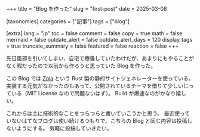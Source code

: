 +++
title = "Blog を作った"
slug = "first-post"
date = 2025-03-08

[taxonomies]
categories = ["記事"]
tags = ["blog"]

[extra]
lang = "jp"
toc = false
comment = false
copy = true
math = false
mermaid = false
outdate_alert = false
outdate_alert_days = 120
display_tags = true
truncate_summary = false
featured = false
reaction = false
+++

先日風邪を引いてしまい、自宅で療養していたわけだが、あまりにもやることがなく暇だったので以前から作ろうと思っていた Blog を作った。

この Blog では [Zola](https://www.getzola.org/) という Rust 製の静的サイトジェネレーターを使っている。
実装する元気がなかったのもあって、公開されているテーマを借りて少しいじっている（MIT License なので問題ないはず）。
Build が爆速なのがかなり嬉しい。

これからは主に技術的なことをつらつらと書いていこうかと思う。
最近使っていないはてなブログは使い続けるつもりで、こちらの Blog と同じ内容は投稿しないようにする。
気軽に投稿していきたい。